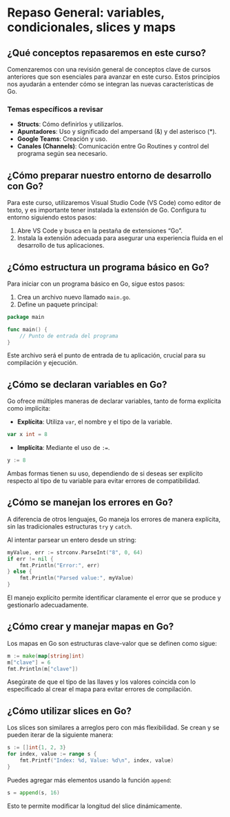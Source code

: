 # Repaso General: variables, condicionales, slices y maps

## ¿Qué conceptos repasaremos en este curso?

Comenzaremos con una revisión general de conceptos clave de cursos anteriores que son esenciales para avanzar en este curso. Estos principios nos ayudarán a entender cómo se integran las nuevas características de Go.

### Temas específicos a revisar

- **Structs**: Cómo definirlos y utilizarlos.
- **Apuntadores**: Uso y significado del ampersand (&) y del asterisco (*).
- **Google Teams**: Creación y uso.
- **Canales (Channels)**: Comunicación entre Go Routines y control del programa según sea necesario.

## ¿Cómo preparar nuestro entorno de desarrollo con Go?

Para este curso, utilizaremos Visual Studio Code (VS Code) como editor de texto, y es importante tener instalada la extensión de Go. Configura tu entorno siguiendo estos pasos:

1. Abre VS Code y busca en la pestaña de extensiones “Go”.
2. Instala la extensión adecuada para asegurar una experiencia fluida en el desarrollo de tus aplicaciones.

## ¿Cómo estructura un programa básico en Go?

Para iniciar con un programa básico en Go, sigue estos pasos:

1. Crea un archivo nuevo llamado `main.go`.
2. Define un paquete principal:

```go
package main

func main() {
    // Punto de entrada del programa
}
```

Este archivo será el punto de entrada de tu aplicación, crucial para su compilación y ejecución.

## ¿Cómo se declaran variables en Go?

Go ofrece múltiples maneras de declarar variables, tanto de forma explícita como implícita:

- **Explícita**: Utiliza `var`, el nombre y el tipo de la variable.

```go
var x int = 8
```

- **Implícita**: Mediante el uso de `:=`.

```go
y := 8
```

Ambas formas tienen su uso, dependiendo de si deseas ser explícito respecto al tipo de tu variable para evitar errores de compatibilidad.

## ¿Cómo se manejan los errores en Go?

A diferencia de otros lenguajes, Go maneja los errores de manera explícita, sin las tradicionales estructuras `try` y `catch`.

Al intentar parsear un entero desde un string:

```go
myValue, err := strconv.ParseInt("8", 0, 64)
if err != nil {
    fmt.Println("Error:", err)
} else {
    fmt.Println("Parsed value:", myValue)
}
```

El manejo explícito permite identificar claramente el error que se produce y gestionarlo adecuadamente.

## ¿Cómo crear y manejar mapas en Go?

Los mapas en Go son estructuras clave-valor que se definen como sigue:

```go
m := make(map[string]int)
m["clave"] = 6
fmt.Println(m["clave"])
```

Asegúrate de que el tipo de las llaves y los valores coincida con lo especificado al crear el mapa para evitar errores de compilación.

## ¿Cómo utilizar slices en Go?

Los slices son similares a arreglos pero con más flexibilidad. Se crean y se pueden iterar de la siguiente manera:

```go
s := []int{1, 2, 3}
for index, value := range s {
    fmt.Printf("Index: %d, Value: %d\n", index, value)
}
```

Puedes agregar más elementos usando la función `append`:

```go
s = append(s, 16)
```

Esto te permite modificar la longitud del slice dinámicamente.
